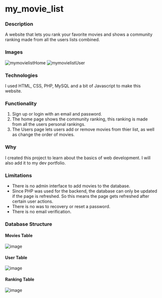 # my_movie_list
### Description
A website that lets you rank your favorite movies and shows a community ranking made from all the users lists combined.

### Images
![mymovielistHome](https://user-images.githubusercontent.com/88403974/233849729-365f643e-b4a2-489b-a760-d1973e322a89.png)
![mymovielistUser](https://user-images.githubusercontent.com/88403974/233849733-80d8568a-da69-4c44-aa6e-e0b0adfe8d6e.png)

### Technologies
I used HTML, CSS, PHP, MySQL and a bit of Javascript to make this website.

### Functionality
1. Sign up or login with an email and password.
2. The home page shows the community ranking, this ranking is made from all the users personal rankings.
3. The Users page lets users add or remove movies from thier list, as well as change the order of movies.

### Why
I created this project to learn about the basics of web development. I will also add it to my dev portfolio.

### Limitations
* There is no admin interface to add movies to the database.
* Since PHP was used for the backend, the database can only be updated if the page is refreshed. So this means the page gets refreshed after certain user actions.
* There is no was to recovery or reset a password.
* There is no email verification.

### Database Structure
#### Movies Table
![image](https://user-images.githubusercontent.com/88403974/233851429-42aa7af4-00db-403c-8a09-ba65cdba552b.png)
#### User Table
![image](https://user-images.githubusercontent.com/88403974/233851477-27d0e461-44b0-4f0c-824e-793404bca2d0.png)
#### Ranking Table
![image](https://user-images.githubusercontent.com/88403974/233851504-d1f99e4d-cddd-466c-aa9f-52cfc8d8795f.png)
